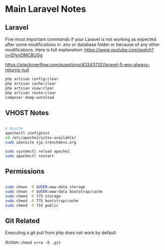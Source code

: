 # Main Laravel Notes

## Laravel 

Five most important commands if your Laravel is not working as expected after some modifications in .env or 
database folder or because of any other modifications. Here is full explanation:
https://www.youtube.com/watch?v=Q1ynDMC8UGg

https://stackoverflow.com/questions/43243732/laravel-5-env-always-returns-null

```bash
php artisan config:clear
php artisan cache:clear
php artisan view:clear
php artisan route:clear
composer dump-autoload
```


## VHOST Notes

```bash

# Apache
apachectl configtest
cd /etc/apache2/sites-available/
sudo a2ensite sjp.trenchdevs.org

sudo systemctl reload apache2
sudo apachectl restart
```

## Permissions

```bash

sudo chown -R $USER:www-data storage
sudo chown -R $USER:www-data bootstrap/cache
sudo chmod -R 775 storage
sudo chmod -R 775 bootstrap/cache
sudo chmod -R 755 public
```


## Git Related

Executing a git pull from php does not work by default 
 
Action: `chmod o+rw -R .git`

